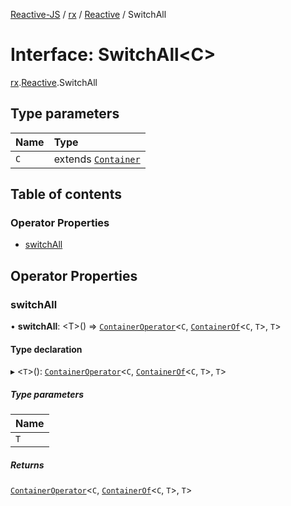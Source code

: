 [Reactive-JS](../README.md) / [rx](../modules/rx.md) / [Reactive](../modules/rx.Reactive.md) / SwitchAll

# Interface: SwitchAll<C\>

[rx](../modules/rx.md).[Reactive](../modules/rx.Reactive.md).SwitchAll

## Type parameters

| Name | Type |
| :------ | :------ |
| `C` | extends [`Container`](containers.Container-1.md) |

## Table of contents

### Operator Properties

- [switchAll](rx.Reactive.SwitchAll.md#switchall)

## Operator Properties

### switchAll

• **switchAll**: <T\>() => [`ContainerOperator`](../modules/containers.md#containeroperator)<`C`, [`ContainerOf`](../modules/containers.md#containerof)<`C`, `T`\>, `T`\>

#### Type declaration

▸ <`T`\>(): [`ContainerOperator`](../modules/containers.md#containeroperator)<`C`, [`ContainerOf`](../modules/containers.md#containerof)<`C`, `T`\>, `T`\>

##### Type parameters

| Name |
| :------ |
| `T` |

##### Returns

[`ContainerOperator`](../modules/containers.md#containeroperator)<`C`, [`ContainerOf`](../modules/containers.md#containerof)<`C`, `T`\>, `T`\>
